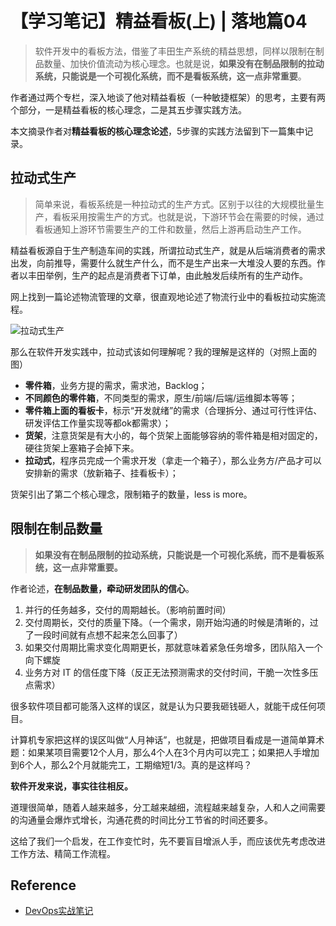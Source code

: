 # 【学习笔记】精益看板(上) | 落地篇04

> 软件开发中的看板方法，借鉴了丰田生产系统的精益思想，同样以限制在制品数量、加快价值流动为核心理念。也就是说，**如果没有在制品限制的拉动系统，只能说是一个可视化系统，而不是看板系统，这一点非常重要**。

作者通过两个专栏，深入地谈了他对精益看板（一种敏捷框架）的思考，主要有两个部分，一是精益看板的核心理念，二是其五步骤实践方法。

本文摘录作者对**精益看板的核心理念论述**，5步骤的实践方法留到下一篇集中记录。

## 拉动式生产

> 简单来说，看板系统是一种拉动式的生产方式。区别于以往的大规模批量生产，看板采用按需生产的方式。也就是说，下游环节会在需要的时候，通过看板通知上游环节需要生产的工件和数量，然后上游再启动生产工作。

精益看板源自于生产制造车间的实践，所谓拉动式生产，就是从后端消费者的需求出发，向前推导，需要什么就生产什么，而不是生产出来一大堆没人要的东西。作者以丰田举例，生产的起点是消费者下订单，由此触发后续所有的生产动作。

网上找到一篇论述物流管理的文章，很直观地论述了物流行业中的看板拉动实施流程。

![拉动式生产](http://mmbiz.qpic.cn/mmbiz_png/aT2VlwrA1j7lNY5Nc5yVovfNShf8IF1ibosRqg2tVP8atoEtW9MZcqNR6RhTM8lKdbMqetg3dEcu7ibKFcibTV6Bg/640?wx_fmt=png&wxfrom=5&wx_lazy=1&wx_co=1)

那么在软件开发实践中，拉动式该如何理解呢？我的理解是这样的（对照上面的图）

- **零件箱**，业务方提的需求，需求池，Backlog；
- **不同颜色的零件箱**，不同类型的需求，原生/前端/后端/运维脚本等等；
- **零件箱上面的看板卡**，标示“开发就绪”的需求（合理拆分、通过可行性评估、研发评估工作量实现等都ok都需求）；
- **货架**，注意货架是有大小的，每个货架上面能够容纳的零件箱是相对固定的，硬往货架上塞箱子会掉下来。
- **拉动式**，程序员完成一个需求开发（拿走一个箱子），那么业务方/产品才可以安排新的需求（放新箱子、挂看板卡）；

货架引出了第二个核心理念，限制箱子的数量，less is more。

## 限制在制品数量

> **如果没有在制品限制的拉动系统，只能说是一个可视化系统，而不是看板系统，这一点非常重要。**

作者论述，**在制品数量，牵动研发团队的信心**。

1. 并行的任务越多，交付的周期越长。（影响前置时间）
2. 交付周期长，交付的质量下降。（一个需求，刚开始沟通的时候是清晰的，过了一段时间就有点想不起来怎么回事了）
3. 如果交付周期比需求变化周期更长，那就意味着紧急任务增多，团队陷入一个向下螺旋
4. 业务方对 IT 的信任度下降（反正无法预测需求的交付时间，干脆一次性多压点需求）



很多软件项目都可能落入这样的误区，就是认为只要我砸钱砸人，就能干成任何项目。

计算机专家把这样的误区叫做“人月神话”，也就是，把做项目看成是一道简单算术题：如果某项目需要12个人月，那么4个人在3个月内可以完工；如果把人手增加到6个人，那么2个月就能完工，工期缩短1/3。真的是这样吗？

**软件开发来说，事实往往相反。**

道理很简单，随着人越来越多，分工越来越细，流程越来越复杂，人和人之间需要的沟通量会爆炸式增长，沟通花费的时间比分工节省的时间还要多。

这给了我们一个启发，在工作变忙时，先不要盲目增派人手，而应该优先考虑改进工作方法、精简工作流程。

## Reference

- [DevOps实战笔记](https://time.geekbang.org/column/intro/235?code=GC0JpoFVv4WPkRF1zJR2ApOvhfke36rvSRJoaCEOd50%3D&utm_term=SPoster)